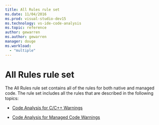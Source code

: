 ```yaml
---
title: All Rules rule set
ms.date: 11/04/2016
ms.prod: visual-studio-dev15
ms.technology: vs-ide-code-analysis
ms.topic: reference
author: gewarren
ms.author: gewarren
manager: douge
ms.workload:
  - "multiple"
---
```

# All Rules rule set

The All Rules rule set contains all of the rules for both native and managed code. The rule set includes all the rules that are described in the following topics:

- [Code Analysis for C/C++ Warnings](../code-quality/code-analysis-for-c-cpp-warnings.md)

- [Code Analysis for Managed Code Warnings](../code-quality/code-analysis-for-managed-code-warnings.md)